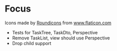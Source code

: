 #  Focus

Icons made by <a href="https://www.flaticon.com/authors/roundicons" title="Roundicons">Roundicons</a> from <a href="https://www.flaticon.com/"             title="Flaticon">www.flaticon.com</a>

- Tests for TaskTree, TaskDto, Perspective
- Remove TaskList, view should use Perspective 
- Drop child support
